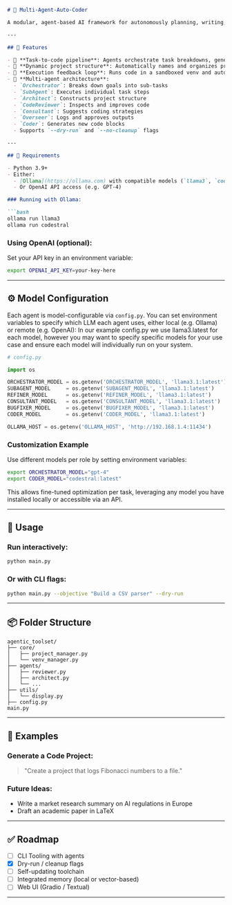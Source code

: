 ```markdown
# 🧠 Multi-Agent-Auto-Coder

A modular, agent-based AI framework for autonomously planning, writing, executing, debugging, and improving code — or adapting to other tasks — using local LLMs like [Ollama](https://ollama.com) or cloud-based APIs like OpenAI.

---

## 🚀 Features

- 🔄 **Task-to-code pipeline**: Agents orchestrate task breakdowns, generate scripts, review output, and self-correct errors.
- 📁 **Dynamic project structure**: Automatically names and organizes project folders using LLMs.
- 🧪 **Execution feedback loop**: Runs code in a sandboxed venv and auto-fixes issues.
- 🧰 **Multi-agent architecture**:
  - `Orchestrator`: Breaks down goals into sub-tasks
  - `SubAgent`: Executes individual task steps
  - `Architect`: Constructs project structure
  - `CodeReviewer`: Inspects and improves code
  - `Consultant`: Suggests coding strategies
  - `Overseer`: Logs and approves outputs
  - `Coder`: Generates new code blocks
  - Supports `--dry-run` and `--no-cleanup` flags

---

## 🔧 Requirements

- Python 3.9+
- Either:
  - [Ollama](https://ollama.com) with compatible models (`llama3`, `codestral`, etc.)
  - Or OpenAI API access (e.g. GPT-4)

### Running with Ollama:

```bash
ollama run llama3
ollama run codestral
```

### Using OpenAI (optional):

Set your API key in an environment variable:

```bash
export OPENAI_API_KEY=your-key-here
```

---

## ⚙️ Model Configuration

Each agent is model-configurable via `config.py`. You can set environment variables to specify which LLM each agent uses, either local (e.g. Ollama) or remote (e.g. OpenAI):
In our example config.py we use llama3.latest for each model, however you may want to specify specific models for your use case and ensure each model will individually run on your system. 
```python
# config.py

import os

ORCHESTRATOR_MODEL = os.getenv('ORCHESTRATOR_MODEL', 'llama3.1:latest')
SUBAGENT_MODEL     = os.getenv('SUBAGENT_MODEL', 'llama3.1:latest')
REFINER_MODEL      = os.getenv('REFINER_MODEL', 'llama3.1:latest')
CONSULTANT_MODEL   = os.getenv('CONSULTANT_MODEL', 'llama3.1:latest')
BUGFIXER_MODEL     = os.getenv('BUGFIXER_MODEL', 'llama3.1:latest')
CODER_MODEL        = os.getenv('CODER_MODEL', 'llama3.1:latest')

OLLAMA_HOST = os.getenv('OLLAMA_HOST', 'http://192.168.1.4:11434')
```

### Customization Example

Use different models per role by setting environment variables:

```bash
export ORCHESTRATOR_MODEL="gpt-4"
export CODER_MODEL="codestral:latest"
```

This allows fine-tuned optimization per task, leveraging any model you have installed locally or accessible via an API.

---

## 🧪 Usage

### Run interactively:

```bash
python main.py
```

### Or with CLI flags:

```bash
python main.py --objective "Build a CSV parser" --dry-run
```

---

## 📦 Folder Structure

```
agentic_toolset/
├── core/
│   ├── project_manager.py
│   └── venv_manager.py
├── agents/
│   ├── reviewer.py
│   ├── architect.py
│   └── ...
├── utils/
│   └── display.py
├── config.py
main.py
```

---

## 📌 Examples

### Generate a Code Project:

> "Create a project that logs Fibonacci numbers to a file."

### Future Ideas:

- Write a market research summary on AI regulations in Europe
- Draft an academic paper in LaTeX

---

## ✅ Roadmap

- [ ] CLI Tooling with agents
- [x] Dry-run / cleanup flags
- [ ] Self-updating toolchain
- [ ] Integrated memory (local or vector-based)
- [ ] Web UI (Gradio / Textual)

---
```

